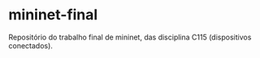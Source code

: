 # mininet-final
Repositório do trabalho final de mininet, das disciplina C115 (dispositivos conectados). 
